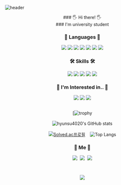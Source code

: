 ![header](https://capsule-render.vercel.app/api?type=soft&color=auto&height=150&section=header&text=LeeHyunSu&fontSize=70&animation=twinkling)

<div align = "center">
  ### 🖐 Hi there! 🖐<br>
  ### I'm university student
  
  <br>

  ### 📖 Languages 📖
  <img src="https://img.shields.io/badge/Python-3766AB?style=flat-square&logo=Python&logoColor=white"/></a> 
  <img src="https://img.shields.io/badge/Java-007396?style=flat-square&logo=Java&logoColor=white"/></a>
  <img src="https://img.shields.io/badge/Ruby-6DB33F?style=flat-square&logo=Ruby&logoColor=white"/></a> 
  <img src="https://img.shields.io/badge/CS-00599C?style=flat-square&logo=C%2B%2B&logoColor=white"/></a> 
  <img src="https://img.shields.io/badge/C++-A8B9CC?style=flat-square&logo=C&logoColor=white"/></a> 
  <img src="https://img.shields.io/badge/Javascript-ffb13b?style=flat-square&logo=javascript&logoColor=white"/></a> 
  <img src="https://img.shields.io/badge/Go-11B48A?style=flat-square&logo=Go&logoColor=white"/></a>
  
  ### 🛠 Skills 🛠<br>
  <img src="https://img.shields.io/badge/SpringBoot-6DB33F?style=flat-square&logo=Spring&logoColor=white"/></a>
  <img src="https://img.shields.io/badge/Mysql-E6B91E?style=flat-square&logo=MySql&logoColor=white"/></a>
  <img src="https://img.shields.io/badge/php-11B48A?style=flat-square&logo=php&logoColor=white"/></a>
  <img src="https://img.shields.io/badge/aws-333664?style=flat-square&logo=amazon-aws&logoColor=white"/></a>
  <img src="https://img.shields.io/badge/Linux-E6B91E?style=flat-square&logo=Linux&logoColor=white"/></a>

  ### 🤔 I'm Interested in.. 🤔<br>
  <img src="https://img.shields.io/badge/DataBase-6DB33F?style=flat-square&logo=DataBase&logoColor=white"/> 
  <img src="https://img.shields.io/badge/Backend-FA7343?style=flat-square&logo=Backend&logoColor=white"/> 
  <img src="https://img.shields.io/badge/Spring-6DB33F?style=flat-square&logo=Spring&logoColor=white"/> 
  
  <br>
  <br>
  
  [![trophy](https://github-profile-trophy.vercel.app/?username=hyunsu4020&row=2&column=3)<br><br>
  ![hyunsu4020's GitHub stats](https://github-readme-stats.vercel.app/api?username=hyunsu4020&show_icons=true&theme=radical)<br><br>
  [![Solved.ac프로필](http://mazassumnida.wtf/api/v2/generate_badge?boj=dlgustn4020)](https://solved.ac/dlgustn4020)&nbsp;&nbsp;&nbsp;
  ![Top Langs](https://github-readme-stats.vercel.app/api/top-langs/?username=hyunsu4020&layout=compact&theme=tokyonight) 
  
  <h3> 🧸 Me 🧸 </h3>
  <p>
    <a href="https://hynucode.tistory.com/"><img src="https://img.shields.io/badge/Tistory-11B48A?style=flat-   quare&logo=Tistory&logoColor=white&link=https://hynucode.tistory.com/"/></a>&nbsp
    <a href="https://www.instagram.com/hslyrical/"><img src="https://img.shields.io/badge/Instagram-E4405F?style=flat-square&logo=Instagram&logoColor=white&link=https://www.instagram.com/hslyrical/"/></a>&nbsp
    <a href="https://blog.naver.com/dlgustn4020"><img src="https://img.shields.io/badge/Naver-d14836?style=flat-square&logo=Naver&logoColor=white&link=https://blog.naver.com/dlgustn4020"/></a>
  </p>
  
  <br>

  <a href="https://hits.seeyoufarm.com"><img src="https://hits.seeyoufarm.com/api/count/incr/badge.svg?url=https%3A%2F%2Fgithub.com%2Fhyunsu4020&count_bg=%23ED6DA3&title_bg=%2386757E&icon=github.svg&icon_color=%23E1DEDE&title=hits&edge_flat=false"/></a>
</p>
</div>

